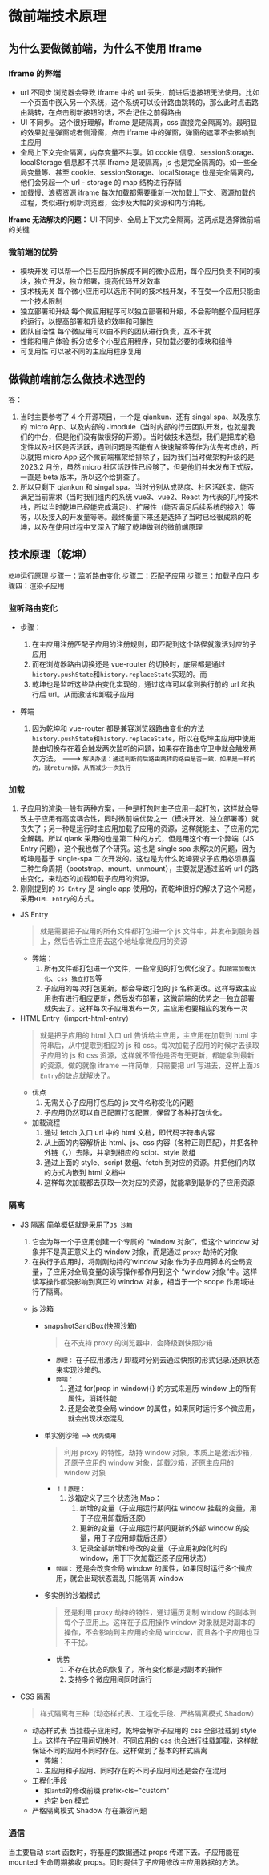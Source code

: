 # 微前端技术原理

## 为什么要做微前端，为什么不使用 Iframe

### Iframe 的弊端

- url 不同步
  浏览器会导致 iframe 中的 url 丢失，前进后退按钮无法使用。比如一个页面中嵌入另一个系统，这个系统可以设计路由跳转的，那么此时点击路由跳转，在点击刷新按钮的话，不会记住之前得路由
- UI 不同步。
  这个很好理解，Iframe 是硬隔离，css 直接完全隔离的。最明显的效果就是弹窗或者侧滑窗，点击 iframe 中的弹窗，弹窗的遮罩不会影响到主应用
- 全局上下文完全隔离，内存变量不共享。如 cookie 信息、sessionStorage、localStorage 信息都不共享
  Iframe 是硬隔离，js 也是完全隔离的。如一些全局变量等、甚至 cookie、sessionStorage、localStorage 也是完全隔离的，他们会另起一个 url - storage 的 map 结构进行存储
- 加载慢、浪费资源
  iframe 每次加载都需要重新一次加载上下文、资源加载的过程，类似进行刷新浏览器，会涉及大幅的资源和内存消耗。

**Iframe 无法解决的问题：** UI 不同步、全局上下文完全隔离。这两点是选择微前端的关键

### 微前端的优势

- 模块开发
  可以帮一个巨石应用拆解成不同的微小应用，每个应用负责不同的模块，独立开发，独立部署，提高代码开发效率
- 技术栈无关
  每个微小应用可以选用不同的技术栈开发，不在受一个应用只能由一个技术限制
- 独立部署和升级
  每个微应用程序可以独立部署和升级，不会影响整个应用程序的运行，以提高部署和升级的效率和可靠性
- 团队自治性
  每个微应用可以由不同的团队进行负责，互不干扰
- 性能和用户体验
  拆分成多个小型应用程序，只加载必要的模块和组件
- 可复用性
  可以被不同的主应用程序复用

## 做微前端前怎么做技术选型的

答：

1. 当时主要参考了 4 个开源项目，一个是 qiankun、还有 singal spa、以及京东的 micro App、以及内部的 Jmodule（当时内部的行云团队开发，也就是我们的中台，但是他们没有做很好的开源）。当时做技术选型，我们是把库的稳定性以及社区是否活跃，遇到问题是否能有人快速解答等作为优先考虑的，所以就把 micro App 这个微前端框架给排除了，因为我们当时做架构升级的是 2023.2 月份，虽然 micro 社区活跃性已经够了，但是他们并未发布正式版，一直是 beta 版本，所以这个给排查了。
2. 所以只剩下 qiankun 和 singal spa。当时分别从成熟度、社区活跃度、能否满足当前需求（当时我们组内的系统 vue3、vue2、React 为代表的几种技术栈，所以当时乾坤已经能完成满足）、扩展性（能否满足后续系统的接入）等等，以及接入的开发量等等。最终衡量下来还是选择了当时已经很成熟的乾坤，以及在使用过程中又深入了解了乾坤做到的微前端原理

## 技术原理（乾坤）

`乾坤`运行原理
步骤一：监听路由变化
步骤二：匹配子应用
步骤三：加载子应用
步骤四：渲染子应用

### 监听路由变化

- 步骤：

  1. 在主应用注册匹配子应用的注册规则，即匹配到这个路径就激活对应的子应用
  2. 而在浏览器路由切换还是 vue-router 的切换时，底层都是通过`history.pushState`和`history.replaceState`实现的。而
  3. 乾坤也是监听这些路由变化实现的，通过这样可以拿到执行前的 url 和执行后 url。从而激活和卸载子应用

- 弊端
  1. 因为乾坤和 vue-router 都是兼容浏览器路由变化的方法`history.pushState`和`history.replaceState`，所以在乾坤主应用中使用路由切换存在着会触发两次监听的问题，如果存在路由守卫中就会触发两次方法。 ---> `解决办法：通过判断前后路由跳转的路由是否一致，如果是一样的的，就return掉，从而减少一次执行`

### 加载

1. 子应用的渲染一般有两种方案，一种是打包时主子应用一起打包，这样就会导致主子应用有高度耦合性，同时微前端优势之一（模块开发、独立部署等）就丧失了；另一种是运行时主应用加载子应用的资源，这样就能主、子应用的完全解耦。所以 qiank 采用的也是第二种的方式，但是用这个有一个弊端（JS Entry 问题），这个我也做了个研究。这也是 single spa 未解决的问题，因为乾坤是基于 single-spa 二次开发的。这也是为什么乾坤要求子应用必须暴露三种生命周期（bootstrap、mount、unmount），主要就是通过监听 url 的路由变化，来动态的加载卸载子应用的资源。
2. 刚刚提到的 `JS Entry` 是 single app 使用的，而乾坤很好的解决了这个问题，采用`HTML Entry`的方式。

- JS Entry
  > 就是需要把子应用的所有文件都打包进一个 js 文件中，并发布到服务器上，然后告诉主应用去这个地址拿微应用的资源
  - 弊端：
    1. 所有文件都打包进一个文件，一些常见的打包优化没了。如`按需加载优化`、`css 独立打包`等
    2. 子应用的每次打包更新，都会导致打包的 js 名称更改。这样导致主应用也有进行相应更新，然后发布部署，这微前端的优势之一独立部署就失去了。这样每次子应用发布一次，主应用也要相应的发布一次
- HTML Entry（import-html-entry）
  > 就是把子应用的 html 入口 url 告诉给主应用，主应用在加载到 html 字符串后，从中提取到相应的 js 和 css。每次加载子应用的时候才去读取子应用的 js 和 css 资源，这样就不管他是否有无更新，都能拿到最新的资源。做的就像 iframe 一样简单，只需要把 url 写进去，这样上面`JS Entry`的缺点就解决了。
  - 优点
    1. 无需关心子应用打包后的 js 文件名称变化的问题
    2. 子应用仍然可以自己配置打包配置，保留了各种打包优化。
  - 加载流程
    1. 通过 fetch 入口 url 中的 html 文档，即代码字符串内容
    2. 从上面的内容解析出 html、js、css 内容（各种正则匹配），并把各种外链（<script></script>，<style></style>）去除，并拿到相应的 scipt、style 数组
    3. 通过上面的 style、script 数组、fetch 到对应的资源。并把他们内联的方式内嵌到 html 文档中
    4. 这样每次加载都去获取一次对应的资源，就能拿到最新的子应用资源

### 隔离

- JS 隔离
  简单概括就是采用了`JS 沙箱`

  1. 它会为每一个子应用创建一个专属的 “window 对象”，但这个 window 对象并不是真正意义上的 window 对象，而是通过 `proxy` 劫持的对象
  2. 在执行子应用时，将刚刚劫持的‘window 对象’作为子应用脚本的全局变量，子应用对全局变量的读写操作都作用到这个 “window 对象”中。这样读写操作都没影响到真正的 window 对象，相当于一个 scope 作用域进行了隔离。

  - js 沙箱

    - snapshotSandBox(快照沙箱)

      > 在不支持 proxy 的浏览器中，会降级到快照沙箱

      - `原理：`
        在子应用激活 / 卸载时分别去通过快照的形式记录/还原状态来实现沙箱的。
      - `弊端：`
        1. 通过 for(prop in window){} 的方式来遍历 window 上的所有属性，消耗性能
        2. 还是会改变全局 window 的属性，如果同时运行多个微应用，就会出现状态混乱

    - 单实例沙箱 --> `优先使用`
      > 利用 proxy 的特性，劫持 window 对象。本质上是激活沙箱，还原子应用的 window 对象，卸载沙箱，还原主应用的 window 对象
      - `！！原理：`
        1. 沙箱定义了三个状态池 Map：
           1. 新增的变量（子应用运行期间往 window 挂载的变量，用于子应用卸载后还原）
           2. 更新的变量（子应用运行期间更新的外部 window 的变量，用于子应用卸载后还原）
           3. 记录全部新增和修改的变量（子应用初始化时的 window，用于下次加载还原子应用状态）
      - `弊端：`
        还是会改变全局 window 的属性，如果同时运行多个微应用，就会出现状态混乱
        只能隔离 window
    - 多实例的沙箱模式
      > 还是利用 proxy 劫持的特性，通过遍历复制 window 的副本到每个子应用上。这样在子应用操作 window 对象就是对副本的操作，不会影响到主应用的全局 window，而且各个子应用也互不干扰。
      - 优势
        1. 不存在状态的恢复了，所有变化都是对副本的操作
        2. 支持多个微应用间同时运行

- CSS 隔离
  > 样式隔离有三种（动态样式表、工程化手段、严格隔离模式 Shadow）
  - 动态样式表
    当挂载子应用时，乾坤会解析子应用的 css 全部挂载到 style 上。这样在子应用间切换时，不同应用的 css 也会进行挂载卸载，这样就保证不同的应用不同时存在。这样做到了基本的样式隔离
    - 弊端：
    1. 主应用和子应用、同时存在的不同子应用间还是会存在混用
  - 工程化手段
    - 如`antd`的修改前缀 prefix-cls="custom"
    - 约定 ben 模式
  - 严格隔离模式 Shadow
    存在兼容问题

### 通信

当主要启动 start 函数时，将基座的数据通过 props 传递下去。子应用能在 mounted 生命周期接收 props。同时提供了子应用修改主应用数据的方法。
